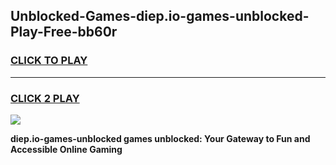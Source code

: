 
## Unblocked-Games-diep.io-games-unblocked-Play-Free-bb60r
<h3>
<a href="https://premium76.site?title=diep.io-games-unblocked&ref=10A">CLICK TO PLAY</a></h3>
<hr>

<h3>
<a href="https://premium76.site?title=diep.io-games-unblocked&ref=10A">CLICK 2 PLAY</a>
  
</h3>

<a href="https://premium76.site?title=diep.io-games-unblocked&ref=10A"><img src="https://clearcache.store/games.png"></a>


**diep.io-games-unblocked games unblocked: Your Gateway to Fun and Accessible Online Gaming**
